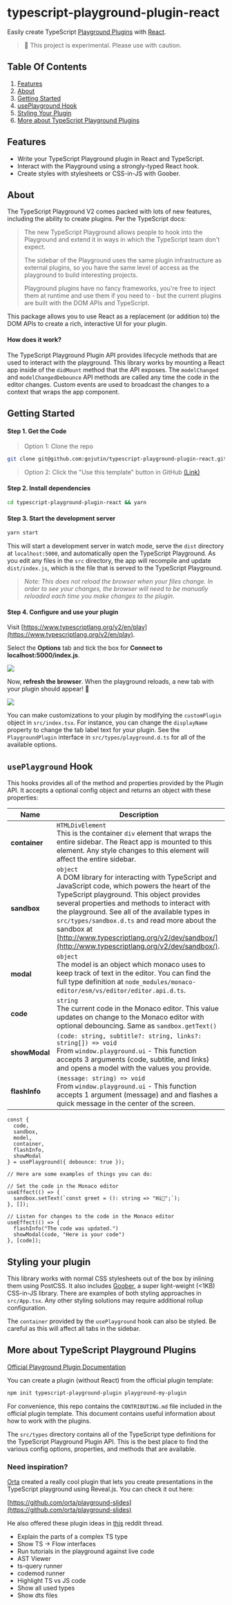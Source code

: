 # typescript-playground-plugin-react

Easily create TypeScript [Playground Plugins](https://www.typescriptlang.org/v2/dev/playground-plugins/) with [React](https://reactjs.org/).

> 🚧 This project is experimental. Please use with caution.

## Table Of Contents

1. [Features](#features)
1. [About](#about)
2. [Getting Started](#getting-started)
3. [usePlayground Hook](#useplayground-hook)
4. [Styling Your Plugin](#styling-your-plugin)
5. [More about TypeScript Playground Plugins](#more-about-typescript-playground-plugins)

## Features
* Write your TypeScript Playground plugin in React and TypeScript.
* Interact with the Playground using a strongly-typed React hook.
* Create styles with stylesheets or CSS-in-JS with Goober.

## About

The TypeScript Playground V2 comes packed with lots of new features, including the ability to create plugins. Per the TypeScript docs:

> The new TypeScript Playground allows people to hook into the Playground and extend it in ways in which the TypeScript team don't expect.
>
> The sidebar of the Playground uses the same plugin infrastructure as external plugins, so you have the same level of access as the playground to build interesting projects.
>
> Playground plugins have no fancy frameworks, you're free to inject them at runtime and use them if you need to - but the current plugins are built with the DOM APIs and TypeScript.

This package allows you to use React as a replacement (or addition to) the DOM APIs to create a rich, interactive UI for your plugin.

#### How does it work?

The TypeScript Playground Plugin API provides lifecycle methods that are used to interact with the playground. This library works by mounting a React app inside of the `didMount` method that the API exposes. The `modelChanged` and `modelChangedDebounce` API methods are called any time the code in the editor changes. Custom events are used to broadcast the changes to a context that wraps the app component.

## Getting Started

#### Step 1. Get the Code

> Option 1: Clone the repo

```sh
git clone git@github.com:gojutin/typescript-playground-plugin-react.git
```

> Option 2: Click the "Use this template" button in GitHub [(Link)](https://github.com/gojutin/typescript-playground-plugin-react)

#### Step 2. Install dependencies

```sh
cd typescript-playground-plugin-react && yarn
```

#### Step 3. Start the development server

```sh
yarn start
```

This will start a development server in watch mode, serve the `dist` directory at `localhost:5000`, and automatically open the TypeScript Playground. As you edit any files in the `src` directory, the app will recompile and update `dist/index.js`, which is the file that is served to the TypeScript Playground.

> _Note: This does not reload the browser when your files change. In order to see your changes, the browser will need to be manually reloaded each time you make changes to the plugin._

#### Step 4. Configure and use your plugin

Visit [https://www.typescriptlang.org/v2/en/play](https://www.typescriptlang.org/v2/en/play).

Select the **Options** tab and tick the box for **Connect to localhost:5000/index.js**.

<img src="./screenshots/screenshot1.png" style="max-width: 80%;"/>

Now, **refresh the browser**. When the playground reloads, a new tab with your plugin should appear! 🎉

<img src="./screenshots/screenshot2.png" style="max-width: 80%;"/>

You can make customizations to your plugin by modifying the `customPlugin` object in `src/index.tsx`. For instance, you can change the `displayName` property to change the tab label text for your plugin. See the `PlaygroundPlugin` interface in `src/types/playground.d.ts` for all of the available options.

## `usePlayground` Hook

This hooks provides all of the method and properties provided by the Plugin API. It accepts a optional config object and returns an object with these properties:

| Name | Description |
| ------------- | ---------------------------------------------------------------------------------------------------------------------------------------------------------------------------------------------------------------------------------------------------------------------------------------------------------------------------------------------------------------------------------------------------------- |
| **container** | `HTMLDivElement`  <br /> This is the container `div` element that wraps the entire sidebar. The React app is mounted to this element. Any style changes to this element will affect the entire sidebar. |
| **sandbox** | `object`  <br /> A DOM library for interacting with TypeScript and JavaScript code, which powers the heart of the TypeScript playground. This object provides several properties and methods to interact with the playground. See all of the available types in `src/types/sandbox.d.ts` and read more about the sandbox at [http://www.typescriptlang.org/v2/dev/sandbox/](http://www.typescriptlang.org/v2/dev/sandbox/). |
| **modal** | `object`  <br /> The model is an object which monaco uses to keep track of text in the editor. You can find the full type definition at `node_modules/monaco-editor/esm/vs/editor/editor.api.d.ts`. |
| **code** | `string`  <br /> The current code in the Monaco editor. This value updates on change to the Monaco editor with optional debouncing. Same as `sandbox.getText()` |
| **showModal** | `(code: string, subtitle?: string, links?: string[]) => void`  <br /> From `window.playground.ui` - This function accepts 3 arguments (code, subtitle, and links) and opens a model with the values you provide. |
| **flashInfo** | `(message: string) => void`  <br /> From `window.playground.ui` - This function accepts 1 argument (message) and and flashes a quick message in the center of the screen. |

```tsx
const {
  code,
  sandbox,
  model,
  container,
  flashInfo,
  showModal
} = usePlayground({ debounce: true });

// Here are some examples of things you can do:

// Set the code in the Monaco editor
useEffect(() => {
  sandbox.setText(`const greet = (): string => "Hi👋";`);
}, []);

// Listen for changes to the code in the Monaco editor
useEffect(() => {
  flashInfo("The code was updated.")
  showModal(code, "Here is your code")
}, [code]);
```

## Styling your plugin

This library works with normal CSS stylesheets out of the box by inlining them using PostCSS. It also includes [Goober](https://github.com/cristianbote/goober), a super light-weight (<1KB) CSS-in-JS library. There are examples of both styling approaches in `src/App.tsx`. Any other styling solutions may require additional rollup configuration.

The `container` provided by the `usePlayground` hook can also be styled. Be careful as this will affect all tabs in the sidebar.

## More about TypeScript Playground Plugins

[Official Playground Plugin Documentation](https://www.typescriptlang.org/v2/dev/playground-plugins/)

You can create a plugin (without React) from the official plugin template:

```sh
npm init typescript-playground-plugin playground-my-plugin
```

For convenience, this repo contains the `CONTRIBUTING.md` file included in the official plugin template. This document contains useful information about how to work with the plugins.

The `src/types` directory contains all of the TypeScript type definitions for the TypeScript Playground Plugin API. This is the best place to find the various config options, properties, and methods that are available.

### Need inspiration?

[Orta](https://github.com/orta) created a really cool plugin that lets you create presentations in the TypeScript playground using Reveal.js. You can check it out here:

[https://github.com/orta/playground-slides](https://github.com/orta/playground-slides)

He also offered these plugin ideas in [this](https://www.reddit.com/r/typescript/comments/eywcn8/learn_how_to_make_a_typescript_playground_plugin/fglyuon/) reddit thread.

- Explain the parts of a complex TS type
- Show TS -> Flow interfaces
- Run tutorials in the playground against live code
- AST Viewer
- ts-query runner
- codemod runner
- Highlight TS vs JS code
- Show all used types
- Show dts files
